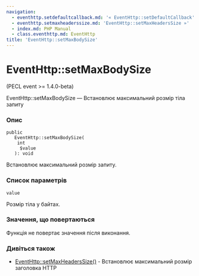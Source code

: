 ```yaml
---
navigation:
  - eventhttp.setdefaultcallback.md: '« EventHttp::setDefaultCallback'
  - eventhttp.setmaxheaderssize.md: 'EventHttp::setMaxHeadersSize »'
  - index.md: PHP Manual
  - class.eventhttp.md: EventHttp
title: 'EventHttp::setMaxBodySize'
---
```

# EventHttp::setMaxBodySize

(PECL event >= 1.4.0-beta)

EventHttp::setMaxBodySize — Встановлює максимальний розмір тіла запиту

### Опис

```methodsynopsis
public
   EventHttp::setMaxBodySize(
    int
     $value
   ): void
```

Встановлює максимальний розмір запиту.

### Список параметрів

`value`

Розмір тіла у байтах.

### Значення, що повертаються

Функція не повертає значення після виконання.

### Дивіться також

-   [EventHttp::setMaxHeadersSize()](eventhttp.setmaxheaderssize.md) - Встановлює максимальний розмір заголовка HTTP
